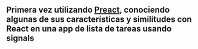 ## Primera vez utilizando **[Preact](https://preactjs.com/)**, conociendo algunas de sus características y similitudes con React en una app de lista de tareas usando signals